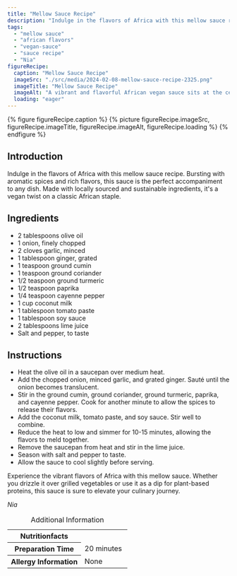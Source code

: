 ```yaml
---
title: "Mellow Sauce Recipe"
description: "Indulge in the flavors of Africa with this mellow sauce recipe. Bursting with aromatic spices and rich flavors, this sauce is the perfect accompaniment to any dish."
tags:
  - "mellow sauce"
  - "african flavors"
  - "vegan-sauce"
  - "sauce recipe"
  - "Nia"
figureRecipe: 
  caption: "Mellow Sauce Recipe"
  imageSrc: "./src/media/2024-02-08-mellow-sauce-recipe-2325.png"
  imageTitle: "Mellow Sauce Recipe"
  imageAlt: "A vibrant and flavorful African vegan sauce sits at the center of a clean, minimalist dining table, inviting viewers to indulge in its plant-based goodness."
  loading: "eager"
---
```


{% figure figureRecipe.caption %}
{% picture figureRecipe.imageSrc, figureRecipe.imageTitle, figureRecipe.imageAlt, figureRecipe.loading %}
{% endfigure %}

## Introduction

Indulge in the flavors of Africa with this mellow sauce recipe. Bursting with aromatic spices and rich flavors, this sauce is the perfect accompaniment to any dish. Made with locally sourced and sustainable ingredients, it's a vegan twist on a classic African staple.

## Ingredients

- 2 tablespoons olive oil
- 1 onion, finely chopped
- 2 cloves garlic, minced
- 1 tablespoon ginger, grated
- 1 teaspoon ground cumin
- 1 teaspoon ground coriander
- 1/2 teaspoon ground turmeric
- 1/2 teaspoon paprika
- 1/4 teaspoon cayenne pepper
- 1 cup coconut milk
- 1 tablespoon tomato paste
- 1 tablespoon soy sauce
- 2 tablespoons lime juice
- Salt and pepper, to taste

## Instructions

- Heat the olive oil in a saucepan over medium heat.
- Add the chopped onion, minced garlic, and grated ginger. Sauté until the onion becomes translucent.
- Stir in the ground cumin, ground coriander, ground turmeric, paprika, and cayenne pepper. Cook for another minute to allow the spices to release their flavors.
- Add the coconut milk, tomato paste, and soy sauce. Stir well to combine.
- Reduce the heat to low and simmer for 10-15 minutes, allowing the flavors to meld together.
- Remove the saucepan from heat and stir in the lime juice.
- Season with salt and pepper to taste.
- Allow the sauce to cool slightly before serving.

Experience the vibrant flavors of Africa with this mellow sauce. Whether you drizzle it over grilled vegetables or use it as a dip for plant-based proteins, this sauce is sure to elevate your culinary journey.

*Nia*

<table><caption class='sr-only'>Additional Information</caption><tr><th>Nutritionfacts</th><td>&nbsp;</td></tr><tr><th>Preparation Time</th><td>20 minutes&nbsp;</td></tr><tr><th>Allergy Information</th><td>None&nbsp;</td></tr></table>


